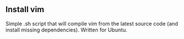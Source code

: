 ## Install vim

Simple .sh script that will compile vim from the latest source code (and install missing dependencies). Written for Ubuntu.